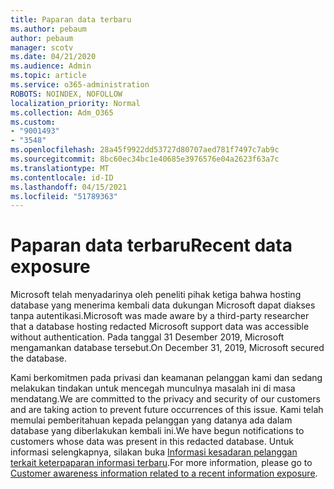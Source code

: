 ```yaml
---
title: Paparan data terbaru
ms.author: pebaum
author: pebaum
manager: scotv
ms.date: 04/21/2020
ms.audience: Admin
ms.topic: article
ms.service: o365-administration
ROBOTS: NOINDEX, NOFOLLOW
localization_priority: Normal
ms.collection: Adm_O365
ms.custom:
- "9001493"
- "3548"
ms.openlocfilehash: 28a45f9922dd53727d80707aed781f7497c7ab9c
ms.sourcegitcommit: 8bc60ec34bc1e40685e3976576e04a2623f63a7c
ms.translationtype: MT
ms.contentlocale: id-ID
ms.lasthandoff: 04/15/2021
ms.locfileid: "51789363"
---
```

# <a name="recent-data-exposure"></a><span data-ttu-id="ff00b-102">Paparan data terbaru</span><span class="sxs-lookup"><span data-stu-id="ff00b-102">Recent data exposure</span></span>

<span data-ttu-id="ff00b-103">Microsoft telah menyadarinya oleh peneliti pihak ketiga bahwa hosting database yang menerima kembali data dukungan Microsoft dapat diakses tanpa autentikasi.</span><span class="sxs-lookup"><span data-stu-id="ff00b-103">Microsoft was made aware by a third-party researcher that a database hosting redacted Microsoft support data was accessible without authentication.</span></span> <span data-ttu-id="ff00b-104">Pada tanggal 31 Desember 2019, Microsoft mengamankan database tersebut.</span><span class="sxs-lookup"><span data-stu-id="ff00b-104">On December 31, 2019, Microsoft secured the database.</span></span>

<span data-ttu-id="ff00b-105">Kami berkomitmen pada privasi dan keamanan pelanggan kami dan sedang melakukan tindakan untuk mencegah munculnya masalah ini di masa mendatang.</span><span class="sxs-lookup"><span data-stu-id="ff00b-105">We are committed to the privacy and security of our customers and are taking action to prevent future occurrences of this issue.</span></span> <span data-ttu-id="ff00b-106">Kami telah memulai pemberitahuan kepada pelanggan yang datanya ada dalam database yang diberlakukan kembali ini.</span><span class="sxs-lookup"><span data-stu-id="ff00b-106">We have begun notifications to customers whose data was present in this redacted database.</span></span> <span data-ttu-id="ff00b-107">Untuk informasi selengkapnya, silakan buka [Informasi kesadaran pelanggan terkait keterpaparan informasi terbaru](https://aka.ms/privacyinfo).</span><span class="sxs-lookup"><span data-stu-id="ff00b-107">For more information, please go to [Customer awareness information related to a recent information exposure](https://aka.ms/privacyinfo).</span></span>
